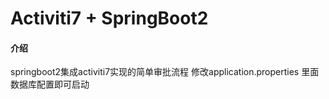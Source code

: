 # Activiti7 + SpringBoot2

#### 介绍
springboot2集成activiti7实现的简单审批流程
修改application.properties 里面数据库配置即可启动